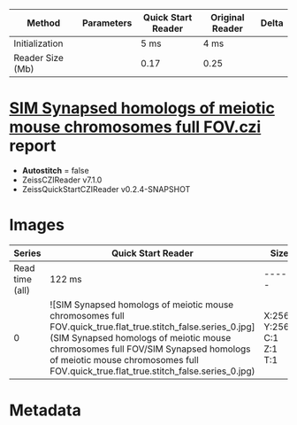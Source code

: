 |  Method            | Parameters       | Quick Start Reader | Original Reader | Delta  |
| -------------------|------------------|--------------------|-----------------|------- |
| Initialization     |                  |5 ms|4 ms|        |
| Reader Size (Mb)     |                  |0.17|0.25|        |
# [SIM Synapsed homologs of meiotic mouse chromosomes full FOV.czi](https://zenodo.org/record/6865142/files/SIM%20Synapsed%20homologs%20of%20meiotic%20mouse%20chromosomes%20full%20FOV.czi) report
 - **Autostitch** = false
 - ZeissCZIReader v7.1.0
 - ZeissQuickStartCZIReader v0.2.4-SNAPSHOT

# Images 

| Series            | Quick Start Reader | Size | Original Reader | Size | #Diffs |
|-------------------|--------------------|------|-----------------|------|--------|
| Read time (all)   |122 ms|------|116 ms|------|--------|
|0|![SIM Synapsed homologs of meiotic mouse chromosomes full FOV.quick_true.flat_true.stitch_false.series_0.jpg](SIM Synapsed homologs of meiotic mouse chromosomes full FOV/SIM Synapsed homologs of meiotic mouse chromosomes full FOV.quick_true.flat_true.stitch_false.series_0.jpg)|X:2560<br>Y:2560<br>C:1<br>Z:1<br>T:1|![SIM Synapsed homologs of meiotic mouse chromosomes full FOV.quick_false.flat_true.stitch_false.series_0.jpg](SIM Synapsed homologs of meiotic mouse chromosomes full FOV/SIM Synapsed homologs of meiotic mouse chromosomes full FOV.quick_false.flat_true.stitch_false.series_0.jpg)|X:2560<br>Y:2560<br>C:1<br>Z:1<br>T:1|0|

# Metadata

